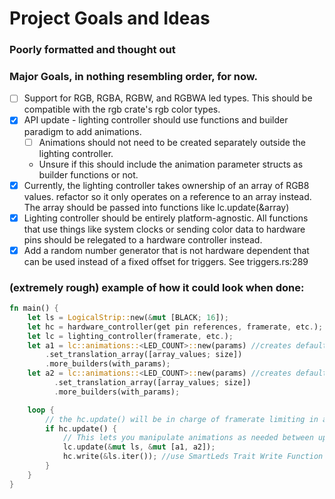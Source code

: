 # Project Goals and Ideas
### Poorly formatted and thought out

### Major Goals, in nothing resembling order, for now.
- [ ] Support for RGB, RGBA, RGBW, and RGBWA led types. This should be compatible with the rgb crate's rgb color types.
- [x] API update - lighting controller should use functions and builder paradigm to add animations.
	- [ ] Animations should not need to be created separately outside the lighting controller.
  	- Unsure if this should include the animation parameter structs as builder functions or not.
- [x] Currently, the lighting controller takes ownership of an array of RGB8 values. refactor so it only operates on a reference to an array instead. The array should be passed into functions like lc.update(&array)
- [x] Lighting controller should be entirely platform-agnostic. All functions that use things like system clocks or sending color data to hardware pins should be relegated to a hardware controller instead.
- [x] Add a random number generator that is not hardware dependent that can be used instead of a fixed offset for triggers. See triggers.rs:289

### (extremely rough) example of how it could look when done:

```rust 
fn main() {
	let ls = LogicalStrip::new(&mut [BLACK; 16]);
	let hc = hardware_controller(get pin references, framerate, etc.);
	let lc = lighting_controller(framerate, etc.);
	let a1 = lc::animations::<LED_COUNT>::new(params) //creates default translation array starting at 0
		.set_translation_array([array_values; size])
        .more_builders(with_params);
    let a2 = lc::animations::<LED_COUNT>::new(params) //creates default translation array starting at 0
          .set_translation_array([array_values; size])
          .more_builders(with_params);

	loop {
        // the hc.update() will be in charge of framerate limiting in addition to any platform specific items needed to be updated regularly
		if hc.update() {
            // This lets you manipulate animations as needed between updates
			lc.update(&mut ls, &mut [a1, a2]);
			hc.write(&ls.iter()); //use SmartLeds Trait Write Function
		}
	}
}
```
